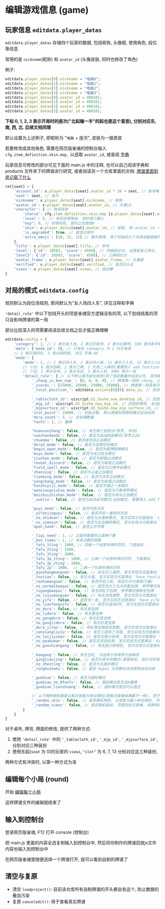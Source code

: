 # 编辑游戏信息 (game)

## 玩家信息 `editdata.player_datas`

`editdata.player_datas` 存储四个玩家的数据, 包括昵称, 头像框, 使用角色, 段位等信息

常用的是 `nickname`(昵称) 和 `avatar_id` (头像皮肤, 同时也修改了角色)

例子:

```js
editdata.player_datas[0].nickname = "电脑0";
editdata.player_datas[1].nickname = "电脑1";
editdata.player_datas[2].nickname = "电脑2";
editdata.player_datas[3].nickname = "电脑3";
editdata.player_datas[0].avatar_id = 400101;
editdata.player_datas[1].avatar_id = 400101;
editdata.player_datas[2].avatar_id = 400101;
editdata.player_datas[3].avatar_id = 400101;
```

**下标 0, 1, 2, 3 表示开局时的座次("北起输一半"的起也是这个意思), 分别对应东, 南, 西, 北. 后续文档同理**

默认设置为上述例子, 即昵称为 "`电脑` + 座次", 皮肤为一姬原皮

若要修改成其他角色, 需要在网页版雀魂的控制台输入 `cfg.item_definition.skin.map_` 以选取 `avatar_id`, 或查阅 [字典](字典.md)

玩家信息可修改的部分可见下面的 main.js 中的注释, 也可以自己阅读字典和 products 文件夹下的牌谱进行研究,
或者阅读另一个仓库里面的文档: [牌谱里面到底记载了什么](https://github.com/Fat-pig-Cui/misc-code/tree/main/doc/%E7%89%8C%E8%B0%B1%E9%87%8C%E9%9D%A2%E5%88%B0%E5%BA%95%E8%AE%B0%E8%BD%BD%E4%BA%86%E4%BB%80%E4%B9%88)

```js
ret[seat] = {
    'account_id': x.player_datas[seat].avatar_id * 10 + seat, // 账号唯一id, 这里没什么用随便设的
    'seat': seat, // 座次
    'nickname': x.player_datas[seat].nickname, // 昵称
    'avatar_id': x.player_datas[seat].avatar_id, // 头像id
    'character': { // 角色信息
        'charid': cfg.item_definition.skin.map_[x.player_datas[seat].avatar_id].character_id, // 角色id
        'level': 5, // 角色好感等级, 即好感几颗心
        "exp": 0, // 好感经验, 契约之后值是0
        'skin': x.player_datas[seat].avatar_id, // 皮肤, 和 avatar_id 一样
        'is_upgraded': true, // 是否已契约
        'extra_emoji': [10, 11, 12] // 额外表情, 除了初始的九个外其他都是额外表情, 包括契约后的三个
    },
    'title': x.player_datas[seat].title, // 称号
    'level': {'id': 10503, 'score': 4500}, // 四麻段位分, 这里是圣三原点, 下同
    'level3': {'id': 20503, 'score': 4500}, // 三麻段位分
    'avatar_frame': x.player_datas[seat].avatar_frame, // 头像框
    'verified': x.player_datas[seat].verified, // 是否已认证
    'views': x.player_datas[seat].views, // 装扮槽
}
```

## 对局的模式 `editdata.config`

规则默认为段位场规则, 房间默认为"友人场四人东", 详见注释和字典

`'detail_rule'` 中以下划线开头的项是雀魂官方逻辑没有的项, 以下划线结尾的项只会影响牌谱的第一局

部分比较深入的项需要阅读后续文档之后才能正确理解

```js
editdata.config = {
    'category': 1, // 1 表示友人场, 2 表示匹配场, 4 表示比赛场, 100 表示新手教程
    'meta': {'mode_id': 0}, // 只有在 category 为 2 时才有效
    // 2 表示铜四东, 3 表示铜四南, 详见 字典.md
    'mode': {
        'mode': 1, // 1 表示四人东, 2 表示四人南, 11 表示三人东, 12 表示三人南
        // 十位: 0 表示四麻, 1 表示三麻, 2 代表二人麻将(需要导入 add_function.js)
        // 个位: 1 表示东场, 2 表示半庄, 3 表示人机, 0和4 表示一局
        'detail_rule': { // 以下默认值为段位规则(除了指定数量的设定以外, 其他都默认 false)
            '_chang_ju_ben_num_': [0, 0, 0, 0], // 牌谱第一局的 chang, ju, ben 和场供中的立直棒个数(最后一个参数可以省略)
            '_scores_': [25000, 25000, 25000, 25000], // 牌谱第一局各家点数 
            '_local_position_': editdata.actions[0][0].data.ju, // 刚进入牌谱的主视角, 默认为第一局的庄家
            
            '_tablecloth_id': uiscript.UI_Sushe.now_desktop_id, // 回放的桌布, 未设置时为原来的桌布 
            '_mjp_id': uiscript.UI_Sushe.now_mjp_id, // 回放的牌背, 未设置时为原来的牌背
            '_mjpsurface_id': uiscript.UI_Sushe.now_mjp_surface_id, // 回放的牌面, 未设置时为原来的牌面
            'init_point': 25000, // 初始点数, 默认根据玩家数和模式自动选择
            'dora_count': 3, // 赤宝牌数量
            'fanfu': 1, // 番缚

            'huansanzhang': false, // 有无换三张部分(修罗, 赤羽)
            'xuezhandaodi': false, // 是否为血战到底模式(修罗之战)
            'chuanma': false, // 是否是赤羽之战模式
            'dora3_mode': false, // 是否为宝牌狂热模式
            'begin_open_mode': false, // 是否为配牌明牌模式
            'muyu_mode': false, // 是否为龙之目玉模式
            'jiuchao_mode': false, // 是否为明镜之战模式
            'reveal_discard': false, // 是否为暗夜之战模式
            'field_spell_mode': false, // 是否为幻境传说模式
            'zhanxing': false, // 是否为占星之战模式
            'tianming_mode': false, // 是否为天命之战模式
            'yongchang_mode': false, // 是否为咏唱之战模式
            'hunzhiyiji_mode': false, // 是否为魂之一击模式
            'wanxiangxiuluo_mode': false, // 是否为万象修罗模式
            'beishuizhizhan_mode': false, // 是否为背水之战模式
            '_xueliu': false, // 是否为血流成河模式(自创模式, 需要导入 add_function.js)

            'guyi_mode': false, // 是否开启古役
            '_yifanjieguyi': false, // 是否开启一番街的古役
            '_no_shiduan': false, // 是否为无食断模式, 官方实现方式是类似 'shiduan': true,
            '_no_zimosun': false, // 是否为无自摸损模式, 官方实现方式是类似 'have_zimosun': true,
            'open_hand': false, // 是否公开手牌

            '_liqi_need': 1, // 立直所需要的立直棒个数
            '_ben_times': 1, // 本场点数的倍数
            '_fafu_1ting': 1000, // 四麻一个玩家听牌的罚符, 下面类似
            '_fafu_2ting': 1500,
            '_fafu_3ting': 3000,
            '_fafu_3p_1ting': 1000, // 三麻一个玩家听牌的罚符, 下面类似
            '_fafu_3p_2ting': 2000,
            '_fafu_2p': 1000,  // 二麻一个玩家听牌的罚符
            '_qieshangmanguan': false, // 有无切上满贯, 官方实现方式是类似 'have_qieshangmanguan': false,
            '_toutiao': false, // 有无头跳, 官方实现方式是类似 'have_toutiao': false,
            '_renhumanguan': false, // 是否开启人和, 而且打点为满贯(5番)
            '_no_normalbaopai': false, // 是否无大三元大四喜包牌, 修罗模式强制无包牌
            '_sigangbaopai': false, // 有无四杠子包牌, 修罗模式强制无包牌
            '_no_liujumanguan': false, // 有无流局满贯, 官方实现方式是类似 'have_liujumanguan': true,
            '_no_yifa': false, // 是否无一发, 官方实现方式是类似 'have_yifa': true,
            '_no_lianfengsifu': false, // 是否无连风4符, 官方实现方式是类似 'disable_double_wind_four_fu': false,
            '_no_dora': false, // 有无表宝牌
            '_no_lidora': false, // 有无里宝牌
            '_no_gangdora': false, // 有无杠表宝牌
            '_no_ganglidora': false, // 有无杠里宝牌
            '_dora_jifan': false, // 明杠表宝牌是否即翻, 官方实现方式是类似 'ming_dora_immediately_open': false,
            '_sanxiangliuju': false, // 有无三家和了流局, 官方实现方式是类似 'have_sanjiahele': false,
            '_no_leijiyiman': false, // 是否无累计役满, 官方实现方式是类似 'disable_leijiyiman': false,
            '_no_wyakuman': false, // 是否无双倍役满, 官方实现方式是类似 'disable_double_yakuman': false,
            '_no_guoshiangang': false, // 有无国士枪暗杠, 官方实现方式是类似 'disable_angang_guoshi': false,
            
            '_baogang': false, // 有无包杠, 只适用于非修罗立直麻将
            '_qingtianjing': false, // 是否为青天井模式(谨慎使用, 高打点时很容易崩溃, 并取消包牌)
            '_no_zhenting': false, // 是否为无振听模式
            '_ronghuzhahu': false, // 是否 hupai 无参数时无役荣和自动诈和
            
            '_guobiao': false, // 是否为国标模式
            '_guobiao_no_8fanfu': false, // 国标模式是否无8番缚
            '_guobiao_lianzhuang': false, // 国标模式是否可以连庄

            // 以下两种随机都是以每次查看为单位随机(即每次查看结果都不一样), 而不是以牌谱对局为单位随机
            '_random_skin': false, // 是否随机角色, 以皮肤为最小单位随机, 开启此选项后设置的角色皮肤均无效
            '_random_views': false, // 是否随机装扮, 范围包括立直棒, 和牌特效, 立直特效, 头像框, 桌布, 称号, 开启此选项后设置的对应装扮均无效
        }
    }
}
```

对于桌布, 牌背, 牌面的修改, 提供了两种方式:

1. 使用 `'detail_rule'` 中的 `'_tablecloth_id'`, `'_mjp_id'`, `'_mjpsurface_id'`, 分别对应三种装扮
2. 使用东起(`seat` 为 0)的玩家的 `views`, `"slot"` 为 6, 7, 13 分别对应这三种装扮,

两种方式有冲突时, 以第一种方式为准

## 编辑每个小局 (round)

开始 [编辑每个小局](编辑每个小局.md)

这样牌谱文件的编辑就结束了

## 输入到控制台

登录网页版雀魂, F12 打开 console (控制台)

把 main.js 里面的内容全选复制输入到控制台中, 然后将你制作的牌谱回放js文件内容也输入到控制台中

在网页版雀魂里随便选择一个牌谱打开, 就可以看到自制的牌谱了

## 清空与复原

- 清空 `loadproject()`: 目前该仓库所有自制牌谱的开头都会有这个, 防止数据的叠加污染
- 复原 `canceledit()`: 用于查看真实牌谱
